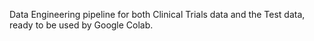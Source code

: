 Data Engineering pipeline for both Clinical Trials data and the Test data, ready to be used by Google Colab.
